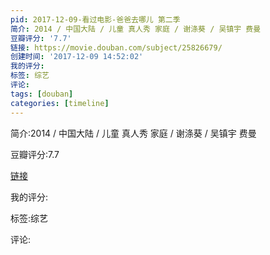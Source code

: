 ```yaml
---
pid: 2017-12-09-看过电影-爸爸去哪儿 第二季
简介: 2014 / 中国大陆 / 儿童 真人秀 家庭 / 谢涤葵 / 吴镇宇 费曼
豆瓣评分: '7.7'
链接: https://movie.douban.com/subject/25826679/
创建时间: '2017-12-09 14:52:02'
我的评分:
标签: 综艺
评论:
tags: [douban]
categories: [timeline]
---
```

简介:2014 / 中国大陆 / 儿童 真人秀 家庭 / 谢涤葵 / 吴镇宇 费曼

豆瓣评分:7.7

[链接](https://movie.douban.com/subject/25826679/)

我的评分:

标签:综艺

评论:

